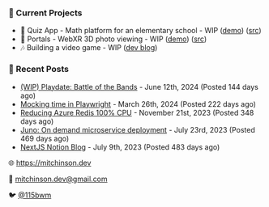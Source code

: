 ### 📌 Current Projects
- 📝 Quiz App - Math platform for an elementary school - WIP ([demo](https://quiz-staging.mitchinson.dev/)) ([src](https://github.com/bmitchinson/budget-entry))
- 📸 Portals - WebXR 3D photo viewing - WIP ([demo](https://portals.mitchinson.dev/)) ([src](https://github.com/bmitchinson/vr-jpg-viewer-webxr))
- 🎶 Building a video game - WIP ([dev blog](https://blog.mitchinson.dev/playdate-dev-one))

### 📝 Recent Posts

- [(WIP) Playdate: Battle of the Bands](https://blog.mitchinson.dev/playdate-dev-one) - June 12th, 2024 (Posted 144 days ago)
- [Mocking time in Playwright](https://blog.mitchinson.dev/playwright-mock-time) - March 26th, 2024 (Posted 222 days ago)
- [Reducing Azure Redis 100% CPU](https://blog.mitchinson.dev/redis-cpu) - November 21st, 2023 (Posted 348 days ago)
- [Juno: On demand microservice deployment](https://blog.mitchinson.dev/juno) - July 23rd, 2023 (Posted 469 days ago)
- [NextJS Notion Blog](https://blog.mitchinson.dev/blog-2023) - July 9th, 2023 (Posted 483 days ago)

🌐 https://mitchinson.dev

💌 mitchinson.dev@gmail.com

🐦 [@115bwm](https://twitter.com/115bwm)